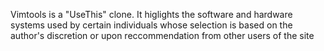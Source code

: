 Vimtools is a "UseThis" clone. It higlights the software and hardware
systems used by certain individuals whose selection is based on
the author's discretion  or upon reccommendation from other users of the site 
